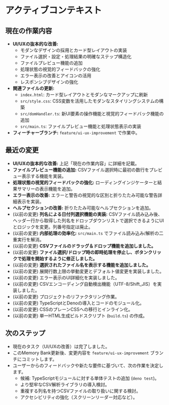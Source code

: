 # アクティブコンテキスト

## 現在の作業内容

- **UI/UXの抜本的な改善:**
  - モダンなデザインの採用とカード型レイアウトの実装
  - ファイル選択・設定・処理結果の明確なステップ構造化
  - ファイルプレビュー機能の追加
  - 処理状態の視覚的フィードバックの強化
  - エラー表示の改善とアイコンの活用
  - レスポンシブデザインの強化
- **関連ファイルの更新:**
  - `index.html`: カード型レイアウトとモダンなマークアップに刷新
  - `src/style.css`: CSS変数を活用したモダンなスタイリングシステムの構築
  - `src/domHandler.ts`: 新UI要素の操作機能と視覚的フィードバック機能の追加
  - `src/main.ts`: ファイルプレビュー機能と処理状態表示の実装
- **フィーチャーブランチ:** `feature/ui-ux-improvement` で作業中。

## 最近の変更

- **UI/UXの抜本的な改善:** 上記「現在の作業内容」に詳細を記載。
- **ファイルプレビュー機能の追加:**
  CSVファイル選択時に最初の数行をプレビュー表示する機能を実装。
- **処理状態の視覚的フィードバックの強化:**
  ローディングインジケーターと結果サマリーの表示機能を追加。
- **エラー表示の改善:**
  エラーと警告の視覚的な区別と折りたたみ可能な警告詳細表示を実装。
- **ヘルプセクションの改善:** 折りたたみ可能なヘルプセクションを追加。
- (以前の変更) **列名による日付列選択機能の実装:**
  CSVファイル読み込み後、ヘッダー行から取得した列名をドロップダウンリストで選択できるようにUIとロジックを変更。列番号指定は廃止。
- (以前の変更) **内部処理の効率化:** `src/main.ts`
  でファイル読み込み/解析の二重実行を解消。
- (以前の変更) **CSVファイルのドラッグ＆ドロップ機能を追加しました。**
- (以前の変更)
  **ファイル選択/ドロップ時の即時処理を停止し、ボタンクリックで処理を開始するように修正しました。**
- (以前の変更) **選択されたファイル名を表示する機能を追加しました。**
- (以前の変更) 展開行数上限の挙動変更とデフォルト値変更を実装しました。
- (以前の変更) エラー表示のUI詳細化を実装しました。
- (以前の変更)
  CSVエンコーディング自動検出機能（UTF-8/Shift_JIS）を実装しました。
- (以前の変更) プロジェクトのリファクタリング作業。
- (以前の変更) TypeScriptとDenoの導入とコードのモジュール化。
- (以前の変更) CSSのプレーンCSSへの移行とインライン化。
- (以前の変更) 単一HTML生成ビルドスクリプト (`build.ts`) の作成。

## 次のステップ

- 現在のタスク（UI/UXの改善）は完了しました。
- このMemory Bank更新後、変更内容を `feature/ui-ux-improvement`
  ブランチにコミットします。
- ユーザーからのフィードバックや新たな要件に基づいて、次の作業を決定します。
  - 候補: TypeScriptモジュールに対する単体テストの追加 (`deno test`)。
  - より堅牢なCSV解析ライブラリの導入検討。
  - 重複する列名を持つCSVファイルの取り扱いに関する検討。
  - アクセシビリティの強化（スクリーンリーダー対応など）。
